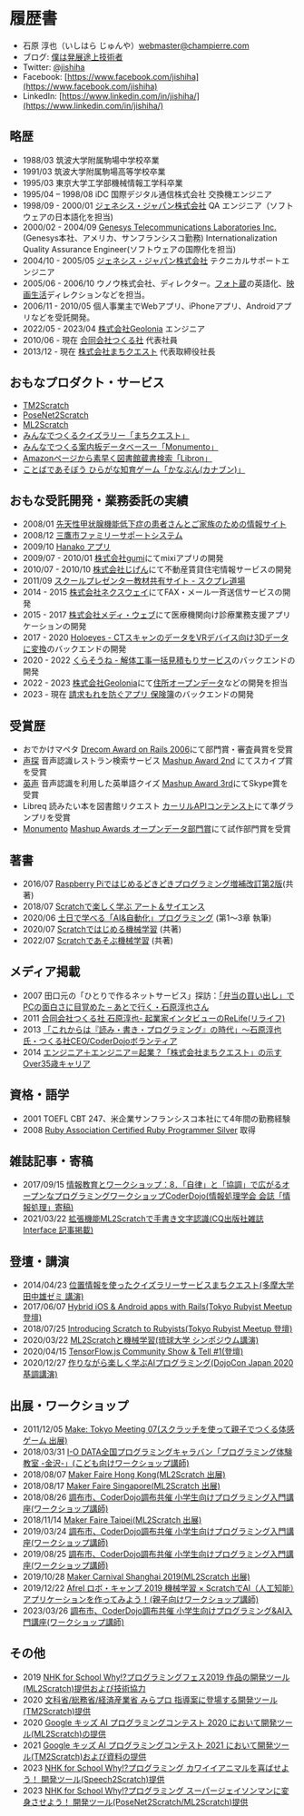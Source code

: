 # 履歴書
* 石原 淳也（いしはら じゅんや）<webmaster@champierre.com>
* ブログ: [僕は発展途上技術者](http://blog.champierre.com/)
* Twitter: [@jishiha](https://twitter.com/jishiha)
* Facebook: [https://www.facebook.com/jishiha](https://www.facebook.com/jishiha)
* LinkedIn: [https://www.linkedin.com/in/jishiha/](https://www.linkedin.com/in/jishiha/)

## 略歴
* 1988/03 筑波大学附属駒場中学校卒業
* 1991/03 筑波大学附属駒場高等学校卒業
* 1995/03 東京大学工学部機械情報工学科卒業
* 1995/04 – 1998/08 iDC 国際デジタル通信株式会社 交換機エンジニア
* 1998/09 - 2000/01 [ジェネシス・ジャパン株式会社](http://www.genesyslab.co.jp/) QA エンジニア（ソフトウェアの日本語化を担当)
* 2000/02 - 2004/09 [Genesys Telecommunications Laboratories Inc.](http://www.genesyslab.com/)(Genesys本社、アメリカ、サンフランシスコ勤務) Internationalization Quality Assurance Engineer(ソフトウェアの国際化を担当)
* 2004/10 - 2005/05 [ジェネシス・ジャパン株式会社](http://www.genesyslab.co.jp/) テクニカルサポートエンジニア
* 2005/06 - 2006/10 ウノウ株式会社、ディレクター。[フォト蔵](http://photozou.jp/)の英語化、[映画生活](http://cinema.pia.co.jp/)ディレクションなどを担当。
* 2006/11 - 2010/05 個人事業主でWebアプリ、iPhoneアプリ、Androidアプリなどを受託開発。
* 2022/05 - 2023/04 [株式会社Geolonia](https://geolonia.com/) エンジニア
* 2010/06 - 現在 [合同会社つくる社](http://tsukurusha.com/) 代表社員
* 2013/12 - 現在 [株式会社まちクエスト](http://machique.st) 代表取締役社長

## おもなプロダクト・サービス

* [TM2Scratch](https://forest.watch.impress.co.jp/docs/serial/progedu/1273286.html)
* [PoseNet2Scratch](https://github.com/champierre/posenet2scratch)
* [ML2Scratch](https://github.com/champierre/ml2scratch)
* [みんなでつくるクイズラリー「まちクエスト」](http://machique.st)
* [みんなでつくる案内板データベースー「Monumento」](http://monumen.to)
* [Amazonページから素早く図書館蔵書検索「Libron」](http://libron.net)
* [ことばであそぼう ひらがな知育ゲーム「かなぶん(カナブン)」](https://itunes.apple.com/jp/app/%E3%81%B2%E3%82%89%E3%81%8C%E3%81%AAgame-%E3%81%8B%E3%81%AA%E3%81%B6%E3%82%93/id312173421?mt=8)

## おもな受託開発・業務委託の実績
* 2008/01 [先天性甲状腺機能低下症の患者さんとご家族のための情報サイト](https://champierre.github.io/kodomo-kenkou/)
* 2008/12 [三鷹市ファミリーサポートシステム](https://www.kosodate.mitaka.ne.jp/shien/famisapo/)
* 2009/10 [Hanako アプリ](https://itunes.apple.com/jp/app/id409988078?mt=8)
* 2009/07 - 2010/01 [株式会社gumi](https://gu3.co.jp/)にてmixiアプリの開発
* 2010/07 - 2010/10 [株式会社じげん](https://zigexn.co.jp/)にて不動産賃貸住宅情報サービスの開発
* 2011/09 [スクールプレゼンター教材共有サイト - スクプレ道場](http://schoolpresenter.jp/)
* 2014 - 2015 [株式会社ネクスウェイ](https://www.nexway.co.jp/)にてFAX・メール一斉送信サービスの開発
* 2015 - 2017 [株式会社メディ・ウェブ](http://www.mediweb.jp/)にて医療機関向け診療業務支援アプリケーションの開発
* 2017 - 2020 [Holoeyes - CTスキャンのデータをVRデバイス向け3Dデータに変換](https://holoeyes.jp/)のバックエンドの開発
* 2020 - 2022 [くらそうね - 解体工事一括見積もりサービス](https://www.crassone.jp/)のバックエンドの開発
* 2022 - 2023 [株式会社Geolonia](https://geolonia.com/)にて[住所オープンデータ](https://github.com/geolonia/japanese-addresses)などの開発を担当
* 2023 - 現在 [請求もれを防ぐアプリ 保険簿](https://hokenbo.com/)のバックエンドの開発

## 受賞歴
* おでかけマペタ [Drecom Award on Rails 2006](http://itpro.nikkeibp.co.jp/article/NEWS/20060731/244792/)にて部門賞・審査員賞を受賞
* [声探](http://koetan.champierre.com/) 音声認識レストラン検索サービス [Mashup Award 2nd](http://jp.sun.com/mashupaward/2nd/) にてスカイプ賞を受賞
* [英声](http://blog.champierre.com/archives/579) 音声認識を利用した英単語クイズ [Mashup Award 3rd](http://jp.sun.com/mashupaward/3rd/award2.html)にてSkype賞を受賞
* Libreq 読みたい本を図書館リクエスト [カーリルAPIコンテンスト](http://calil.jp/doc/contest.html)にて準グランプリを受賞
* [Monumento](http://monumen.to) [Mashup Awards オープンデータ部門賞](http://www.vled.or.jp/2014contest/award/index.html)にて試作部門賞を受賞

## 著書
* 2016/07 [Raspberry Piではじめるどきどきプログラミング増補改訂第2版](https://www.amazon.co.jp/gp/product/B01LX5VY8B/)(共著)
* 2018/07 [Scratchで楽しく学ぶ アート＆サイエンス](https://www.amazon.co.jp/dp/4822292339)
* 2020/06 [土日で学べる「AI&自動化」プログラミング](https://info.nikkeibp.co.jp/media/NSW/atcl/books/062200043/) (第1〜3章 執筆)
* 2020/07 [Scratchではじめる機械学習](https://www.amazon.co.jp/gp/product/4873119189/) (共著)
* 2022/07 [Scratchであそぶ機械学習](https://www.amazon.co.jp/gp/product/4873119960/) (共著)

## メディア掲載
* 2007 田口元の「ひとりで作るネットサービス」探訪：[「弁当の買い出し」でPCの面白さに目覚めた – あとで行く・石原淳也さん](http://bizmakoto.jp/bizid/articles/0705/23/news096.html)
* 2011 [合同会社つくる社 石原淳也- 起業家インタビューのReLife(リライフ)](http://www.bb-relife.jp/interview/vol0386.html)
* 2013 [「これからは『読み・書き・プログラミング』の時代」～石原淳也氏・つくる社CEO/CoderDojoボランティア](https://xtech.nikkei.com/it/article/COLUMN/20130612/484506/)
* 2014 [エンジニア＋エンジニア＝起業？「株式会社まちクエスト」の示すOver35歳キャリア](http://techwave.jp/archives/machi_quest_r35_carrie.html)

## 資格・語学
* 2001 TOEFL CBT 247、米企業サンフランシスコ本社にて4年間の勤務経験
* 2008 [Ruby Association Certified Ruby Programmer Silver](http://www.ruby-assn.org/ja/certification/examination.htm) 取得

## 雑誌記事・寄稿

* 2017/09/15 [情報教育とワークショップ：8．「自律」と「協調」で広がるオープンなプログラミングワークショップCoderDojo(情報処理学会 会誌「情報処理」寄稿)](http://id.nii.ac.jp/1001/00183250/)
* 2021/03/22 [拡張機能ML2Scratchで手書き文字認識(CQ出版社雑誌 Interface 記事掲載)](https://interface.cqpub.co.jp/magazine/202105/)

## 登壇・講演

* 2014/04/23 [位置情報を使ったクイズラリーサービスまちクエスト(多摩大学田中雄ゼミ 講演)](https://src.tama.ac.jp/files/1095.pdf)
* 2017/06/07 [Hybrid iOS & Android apps with Rails(Tokyo Rubyist Meetup 登壇)](https://trbmeetup.doorkeeper.jp/events/60637)
* 2018/07/25 [Introducing Scratch to Rubyists(Tokyo Rubyist Meetup 登壇)](https://trbmeetup.doorkeeper.jp/events/77042)
* 2020/03/22 [ML2Scratchと機械学習(琉球大学 シンポジウム講演)](https://www.gender.jim.u-ryukyu.ac.jp/db/wp-content/uploads/2020/03/jigyouhoukoku_sentan001.pdf)
* 2020/04/15 [TensorFlow.js Community Show & Tell #1(登壇)](https://twitter.com/obenjiro/status/1250144897476300807)
* 2020/12/27 [作りながら楽しく学ぶAIプログラミング(DojoCon Japan 2020 基調講演)](https://dojocon2020.coderdojo.jp/session)

## 出展・ワークショップ

* 2011/12/05 [Make: Tokyo Meeting 07(スクラッチを使って親子でつくる体感ゲーム 出展)](https://www.oreilly.co.jp/pub/make/MTM07_makers.pdf)
* 2018/03/31 [I-O DATA全国プログラミングキャラバン「プログラミング体験教室 -金沢-」(こども向けワークショップ講師)](https://www.iodata.jp/news/2018/information/programkanazawa.htm)
* 2018/08/07 [Maker Faire Hong Kong(ML2Scratch 出展)](https://makerfairehongkong.com/2018pre/event-day/guidemap/gmcorecd/)
* 2018/08/17 [Maker Faire Singapore(ML2Scratch 出展)](https://blog.champierre.com/1137)
* 2018/08/26 [調布市、CoderDojo調布共催 小学生向けプログラミング入門講座(ワークショップ講師)](https://www.city.chofu.tokyo.jp/www/contents/1637728287309/simple/300805_1.pdf)
* 2018/11/14 [Maker Faire Taipei(ML2Scratch 出展)](https://blog.champierre.com/1143)
* 2019/03/24 [調布市、CoderDojo調布共催 小学生向けプログラミング入門講座(ワークショップ講師)](https://www.city.chofu.tokyo.jp/www/contents/1639111007252/simple/310305_0001.pdf)
* 2019/08/25 [調布市、CoderDojo調布共催 小学生向けプログラミング入門講座(ワークショップ講師)](https://www.city.chofu.tokyo.jp/www/contents/1639111007252/simple/R000805_1.pdf)
* 2019/10/28 [Maker Carnival Shanghai 2019(ML2Scratch 出展)](https://blog.champierre.com/1158)
* 2019/12/22 [Afrel ロボ・キャンプ 2019 機械学習 × ScratchでAI（人工知能）アプリケーションを作ってみよう！(親子向けワークショップ講師)](https://afrel.co.jp/social/robocamp/2019_camp/result/)
* 2023/03/26 [調布市、CoderDojo調布共催 小学生向けプログラミング&AI入門講座(ワークショップ講師)](https://www.city.chofu.tokyo.jp/www/contents/1677732923720/simple/s230305_05.pdf)

## その他

* 2019 [NHK for School Why!?プログラミングフェス2019 作品の開発ツール(ML2Scratch)提供および技術協力](https://www2.nhk.or.jp/school/watch/outline/?das_id=D0005180350_00000)
* 2020 [文科省/総務省/経済産業省 みらプロ 指導案に登場する開発ツール(TM2Scratch)提供](https://mirapro.mext.go.jp/lp_google.html)
* 2020 [Google キッズ AI プログラミングコンテスト 2020 において開発ツール(ML2Scratch)の提供](https://japan.googleblog.com/2020/07/ai-kids-programming-contest.html)
* 2021 [Google キッズ AI プログラミングコンテスト 2021 において開発ツール(TM2Scratch)および資料の提供](https://japan.googleblog.com/2021/04/ai-kids-programming-2021_27.html)
* 2023 [NHK for School Why!?プログラミング カワイイアニマルを喜ばせよう！ 開発ツール(Speech2Scratch)提供](https://www2.nhk.or.jp/school/watch/outline/?das_id=D0005180517_00000)
* 2023 [NHK for School Why!?プログラミング スーパージェイソンマンに変身させよう！ 開発ツール(PoseNet2Scratch/ML2Scratch)提供](https://www2.nhk.or.jp/school/watch/bangumi/?das_id=D0005180518_00000)
